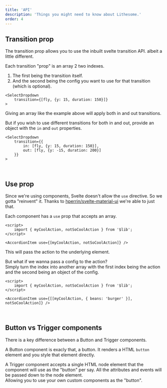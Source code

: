 ```yaml
---
title: 'API'
description: 'Things you might need to know about Lithesome.'
order: 4
---
```


## Transition prop

The transition prop allows you to use the inbuilt svelte transition API. albeit a little different.

Each transition "prop" is an array 2 two indexes.

1. The first being the transition itself.
2. And the second being the config you want to use for that transition (which is optional).

```svelte
<SelectDropdown
	transition={[fly, {y: 15, duration: 150}]}
>
```

Giving an array like the example above will apply both in and out transitions.

But if you wish to use different transitions for both in and out, provide an object with the `in` and `out` properties.

```svelte
<SelectDropdown
	transition={{
		in: [fly, {y: 15, duration: 150}],
		out: [fly, {y: -15, duration: 200}]
	}}
>
```

<br>

## Use prop

Since we're using components, Svelte doesn't allow the `use` directive. So we gotta "reinvent" it. Thanks to [hperrin/svelte-material-ui](https://github.com/hperrin/svelte-material-ui/blob/master/packages/common/src/internal/useActions.ts) we're able to just that.

Each component has a `use` prop that accepts an array.

```svelte
<script>
	import { myCoolAction, notSoCoolAction } from '$lib';
</script>

<AccordionItem use={[myCoolAction, notSoCoolAction]} />
```

This will pass the action to the underlying element.

But what if we wanna pass a config to the action?  
Simply turn the index into another array with the first index being the action and the second being an object of the config.

```svelte
<script>
	import { myCoolAction, notSoCoolAction } from '$lib';
</script>

<AccordionItem use={[[myCoolAction, { beans: 'burger' }], notSoCoolAction]} />
```

<br>

## Button vs Trigger components

There is a key difference between a Button and Trigger components.

A Button component is exacly that, a button. It renders a HTML `button` element and you style that element directly.

A Trigger component accepts a single HTML node element that the component will use as the "button" per say. All the attributes and events will be passed down to the node element.  
Allowing you to use your own custom components as the "button".
